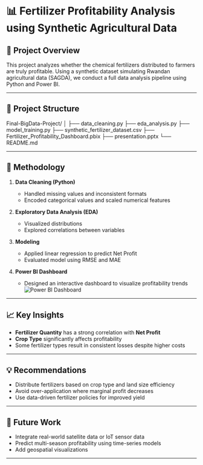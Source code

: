 # 📊 Fertilizer Profitability Analysis using Synthetic Agricultural Data

## 🌱 Project Overview

This project analyzes whether the chemical fertilizers distributed to farmers are truly profitable. Using a synthetic dataset simulating Rwandan agricultural data (SAGDA), we conduct a full data analysis pipeline using Python and Power BI.

---

## 📁 Project Structure

Final-BigData-Project/
│
├── data_cleaning.py
├── eda_analysis.py
├── model_training.py
├── synthetic_fertilizer_dataset.csv
├── Fertilizer_Profitability_Dashboard.pbix
├── presentation.pptx
└── README.md

---

## 🧪 Methodology

1. **Data Cleaning (Python)**
   - Handled missing values and inconsistent formats
   - Encoded categorical values and scaled numerical features
     
2. **Exploratory Data Analysis (EDA)**
   - Visualized distributions
   - Explored correlations between variables

3. **Modeling**
   - Applied linear regression to predict Net Profit
   - Evaluated model using RMSE and MAE

4. **Power BI Dashboard**
   - Designed an interactive dashboard to visualize profitability trends
     ![Power BI Dashboard](dashboard.png)

---

## 📈 Key Insights

- **Fertilizer Quantity** has a strong correlation with **Net Profit**
- **Crop Type** significantly affects profitability
- Some fertilizer types result in consistent losses despite higher costs

---

## 💡 Recommendations

- Distribute fertilizers based on crop type and land size efficiency
- Avoid over-application where marginal profit decreases
- Use data-driven fertilizer policies for improved yield

---

## 🔮 Future Work

- Integrate real-world satellite data or IoT sensor data
- Predict multi-season profitability using time-series models
- Add geospatial visualizations

---

